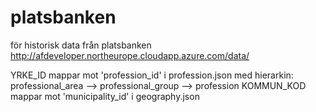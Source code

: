 # platsbanken

för historisk data från platsbanken http://afdeveloper.northeurope.cloudapp.azure.com/data/

YRKE_ID mappar mot 'profession_id' i profession.json med hierarkin: professional_area --> professional_group --> profession 
KOMMUN_KOD mappar mot 'municipality_id' i geography.json
